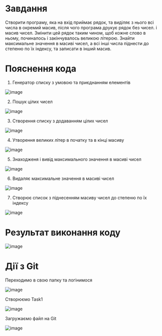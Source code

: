 # Завдання
Створити програму, яка на вхід приймає рядок, та виділяє з нього всі
числа в окремий масив, після чого програма друкує рядок без чисел. і
масив чисел. Змінити цей рядок таким чином, щоб кожне слово в ньому,
починалось і закінчувалось великою літерою. Знайти максимальне
значення в масиві чисел, а всі інші числа піднести до степеню по їх
індексу, та записати в інший масив.
# Пояснення кода
1) Генератор списку з умовою та приєднанням елементів

![image](https://user-images.githubusercontent.com/86650368/124727187-28ff6480-df17-11eb-8e81-8291b2b331b5.png)

2) Пошук цілих чисел

![image](https://user-images.githubusercontent.com/86650368/124725545-9f02cc00-df15-11eb-85ec-00f35ed6dd0e.png)

3) Створення списку з додаванням цілих чисел 

![image](https://user-images.githubusercontent.com/86650368/124725748-cb1e4d00-df15-11eb-86b1-24484b423ac6.png)

4) Утворення великих літер в початку та в кінці масиву 

![image](https://user-images.githubusercontent.com/86650368/124725912-f4d77400-df15-11eb-9a6c-6b54793c83c4.png)

5) Знаходженя і вивід максимального значення в масиві чисел

![image](https://user-images.githubusercontent.com/86650368/124726475-77603380-df16-11eb-9ad5-8459daf420ad.png)

6) Видаляє максимальне значення в масиві чисел

![image](https://user-images.githubusercontent.com/86650368/124726635-98c11f80-df16-11eb-92fa-32a9f0c9abab.png)

7) Створює список з піднесенням масиву чисел до степеню по їх індексу

![image](https://user-images.githubusercontent.com/86650368/124726787-be4e2900-df16-11eb-82ef-a53b4da91e20.png)

# Результат виконання коду 

![image](https://user-images.githubusercontent.com/86650368/124726917-dfaf1500-df16-11eb-86af-902b3ea70f3c.png)

# Дії з Git

Переходимо в свою папку та логінимося

![image](https://user-images.githubusercontent.com/86650368/125037032-5b869a00-e09c-11eb-9dcc-54fb3d3deeb3.png)

Створюємо Task1

![image](https://user-images.githubusercontent.com/86650368/125037246-9092ec80-e09c-11eb-94ee-f2c4773a9f99.png)

Загружаємо файл на Git

![image](https://user-images.githubusercontent.com/86650368/125037366-b5875f80-e09c-11eb-8c59-92e4f8c1d7ba.png)
